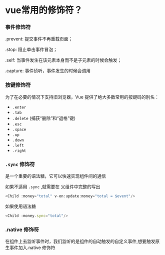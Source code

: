 # **vue常用的修饰符？**

### **事件修饰符**

.prevent: 提交事件不再重载页面；

.stop: 阻止单击事件冒泡；

.self: 当事件发生在该元素本身而不是子元素的时候会触发；

.capture: 事件侦听，事件发生的时候会调用

### **按键修饰符**

为了在必要的情况下支持旧浏览器，Vue 提供了绝大多数常用的按键码的别名：

- `.enter`
- `.tab`
- `.delete` (捕获“删除”和“退格”键)
- `.esc`
- `.space`
- `.up`
- `.down`
- `.left`
- `.right`

### `.sync` 修饰符

是一个重要的语法糖，它可以快速实现组件间的通信

如果不适用 `.sync` ,就需要在 父组件中完整的写出

```js
<Child :money="total" v-on:update:money="total = $event"/>
```

如果使用语法糖

```js
<Child :money.sync="total"/>
```

### .native 修饰符

在组件上去监听事件时，我们监听的是组件的自动触发的自定义事件,想要触发原生事件加入.native 修饰符